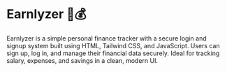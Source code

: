 # **Earnlyzer 🔐💰**


Earnlyzer is a simple personal finance tracker with a secure login and signup system built using HTML, Tailwind CSS, and JavaScript. Users can sign up, log in, and manage their financial data securely. Ideal for tracking salary, expenses, and savings in a clean, modern UI.
